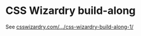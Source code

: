 # CSS Wizardry build-along

See [csswizardry.com/.../css-wizardry-build-along-1/](http://csswizardry.com/2011/11/css-wizardry-build-along-1/)